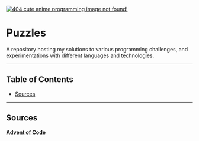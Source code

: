 
<a href="https://github.com/LanHikari22/puzzles"><img src="http://sf.co.ua/2012/wallpaper-2070621.jpg" title="Anime Coding Puzzles" alt="404 cute anime programming image not found!"></a>


# Puzzles

A repository hosting my solutions to various programming challenges, and experimentations with different languages and technologies.

---

## Table of Contents
- [Sources](#sources)

---

## Sources
<a href="https://adventofcode.com/2019/">**Advent of Code**</a>

